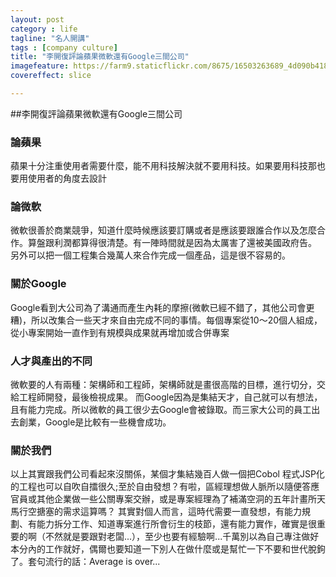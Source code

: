 ```yaml
---
layout: postcategory : life 
tagline: "名人開講"
tags : [company culture] 
title: "李開復評論蘋果微軟還有Google三間公司"
imagefeature: https://farm9.staticflickr.com/8675/16503263689_4d090b4187_h.jpg
covereffect: slice

---
```



##李開復評論蘋果微軟還有Google三間公司

### 論蘋果
蘋果十分注重使用者需要什麼，能不用科技解決就不要用科技。如果要用科技那也要用使用者的角度去設計
### 論微軟
微軟很善於商業競爭，知道什麼時候應該要訂購或者是應該要跟誰合作以及怎麼合作。算盤跟利潤都算得很清楚。有一陣時間就是因為太厲害了還被美國政府告。
另外可以把一個工程集合幾萬人來合作完成一個產品，這是很不容易的。
### 關於Google
Google看到大公司為了溝通而產生內耗的摩擦(微軟已經不錯了，其他公司會更糟)，所以改集合一些天才來自由完成不同的事情。每個專案從10～20個人組成，從小專案開始一直作到有規模與成果就再增加或合併專案
### 人才與產出的不同
微軟要的人有兩種：架構師和工程師，架構師就是畫很高階的目標，進行切分，交給工程師開發，最後檢視成果。
而Google因為是集結天才，自己就可以有想法，且有能力完成。所以微軟的員工很少去Google會被錄取。而三家大公司的員工出去創業，Google是比較有一些機會成功。

### 關於我們
以上其實跟我們公司看起來沒關係，某個才集結幾百人做一個把Cobol 程式JSP化的工程也可以自吹自擂很久;至於自由發想？有啦，區經理想做人脈所以隨便答應官員或其他企業做一些公關專案交辦，或是專案經理為了補滿空洞的五年計畫所天馬行空搪塞的需求這算嗎？
其實對個人而言，這時代需要一直發想，有能力規劃、有能力拆分工作、知道專案進行所會衍生的枝節，還有能力實作，確實是很重要的啊（不然就是要跟對老闆...），至少也要有經驗啊...千萬別以為自己專注做好本分內的工作就好，偶爾也要知道一下別人在做什麼或是幫忙一下不要和世代脫鉤了。套句流行的話：Average is over...
